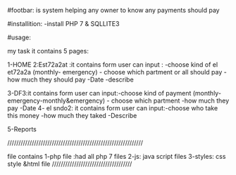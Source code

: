 #footbar:
 is system helping any owner to know any payments should pay 
 
 #installition:
 -install PHP 7 & SQLLITE3

#usage:

my task it contains 5 pages:

1-HOME
2:Est72a2at :it contains form user can input : -choose kind of el et72a2a (monthly- emergency)
                                               - choose which partment or all should pay
                                               -how much they should pay
                                               -Date
                                               -describe

3-DF3:it contains form user can input:-choose kind of payment (monthly- emergency-monthly&emergency)
                                               - choose which partment
                                               -how much they  pay
                                               -Date
4- el sndo2: it contains form user can input:-choose who take this money
                                               -how much they  taked
                                               -Describe

5-Reports 


/////////////////////////////////////////////////////////////

file contains 
1-php file :had all php 7 files 
2-js: java script files
3-styles: css style
&html file
////////////////////////////////////

